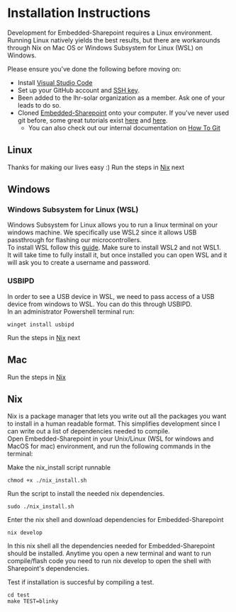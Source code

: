 # Installation Instructions
Development for Embedded-Sharepoint requires a Linux environment. Running Linux natively yields the best results, but there are workarounds through Nix on Mac OS or Windows Subsystem for Linux (WSL) on Windows.  

Please ensure you've done the following before moving on:  
- Install [Visual Studio Code](https://code.visualstudio.com/)
- Set up your GitHub account and [SSH key](https://docs.github.com/en/authentication/connecting-to-github-with-ssh/generating-a-new-ssh-key-and-adding-it-to-the-ssh-agent).
- Been added to the lhr-solar organization as a member. Ask one of your leads to do so.
- Cloned [Embedded-Sharepoint](https://github.com/lhr-solar/Embedded-Sharepoint/) onto your computer. If you've never used git before, some great tutorials exist [here](https://learngitbranching.js.org/?locale=en_US) and [here](https://www.atlassian.com/git/tutorials/what-is-version-control).
    - You can also check out our internal documentation on [How To Git](https://cloud.wikis.utexas.edu/wiki/spaces/LHRSOLAR/pages/28285528/How+to+Git)

## Linux
Thanks for making our lives easy :)
Run the steps in [Nix](#nix) next

## Windows
### Windows Subsystem for Linux (WSL)
Windows Subsystem for Linux allows you to run a linux terminal on your windows machine. We specifically use WSL2 since it allows USB passthrough for flashing our microcontrollers.  
To install WSL follow this [guide](https://learn.microsoft.com/en-us/windows/wsl/install). Make sure to install WSL2 and not WSL1.  
It will take time to fully install it, but once installed you can open WSL and it will ask you to create a username and password.
### USBIPD
In order to see a USB device in WSL, we need to pass access of a USB device from windows to WSL. You can do this through USBIPD.  
In an administrator Powershell terminal run:
```
winget install usbipd
```

Run the steps in [Nix](#nix) next

## Mac
Run the steps in [Nix](#nix)

## Nix
Nix is a package manager that lets you write out all the packages you want to install in a human readable format. This simplifies development since I can write out a list of dependencies needed to compile.  
Open Embedded-Sharepoint in your Unix/Linux (WSL for windows and MacOS for mac) environment, and run the following commands in the terminal: 

Make the nix_install script runnable
```
chmod +x ./nix_install.sh
```

Run the script to install the needed nix dependencies.
```
sudo ./nix_install.sh
```

Enter the nix shell and download dependencies for Embedded-Sharepoint
```
nix develop
```

In this nix shell all the dependencies needed for Embedded-Sharepoint should be installed.  Anytime you open a new terminal and want to run compile/flash code you need to run nix develop to open the shell with Sharepoint's dependencies.  

Test if installation is succesful by compiling a test.
```
cd test
make TEST=blinky
```
